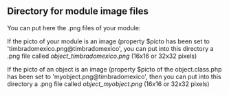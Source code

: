 
Directory for module image files
--------------------------------

You can put here the .png files of your module:


If the picto of your module is an image (property $picto has been set to 'timbradomexico.png@timbradomexico', you can put into this
directory a .png file called *object_timbradomexico.png* (16x16 or 32x32 pixels)


If the picto of an object is an image (property $picto of the object.class.php has been set to 'myobject.png@timbradomexico', then you can put into this
directory a .png file called *object_myobject.png* (16x16 or 32x32 pixels)

